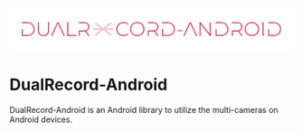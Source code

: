 ![Logo](imgs/pic.png)

# DualRecord-Android
DualRecord-Android is an Android library to utilize the multi-cameras on Android devices. 
